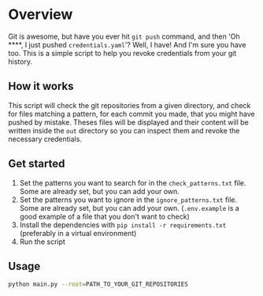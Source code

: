 # Overview

Git is awesome, but have you ever hit `git push` command, and then 'Oh \*\*\*\*, I just pushed `credentials.yaml`'? Well, I have! And I'm sure you have too. This is a simple script to help you revoke credentials from your git history.

## How it works

This script will check the git repositories from a given directory, and check for files matching a pattern, for each commit you made, that you might have pushed by mistake. Theses files will be displayed and their content will be written inside the `out` directory so you can inspect them and revoke the necessary credentials.

## Get started

1. Set the patterns you want to search for in the `check_patterns.txt` file. Some are already set, but you can add your own.
2. Set the patterns you want to ignore in the `ignore_patterns.txt` file. Some are already set, but you can add your own. (`.env.example` is a good example of a file that you don't want to check)
3. Install the dependencies with `pip install -r requirements.txt` (preferably in a virtual environment)
4. Run the script

## Usage

```bash
python main.py --root=PATH_TO_YOUR_GIT_REPOSITORIES
```
